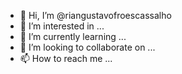 - 👋 Hi, I’m @riangustavofroescassalho
- 👀 I’m interested in ...
- 🌱 I’m currently learning ...
- 💞️ I’m looking to collaborate on ...
- 📫 How to reach me ...

<!---
riangustavofroescassalho/riangustavofroescassalho is a ✨ special ✨ repository because its `README.md` (this file) appears on your GitHub profile.
You can click the Preview link to take a look at your changes.
--->
